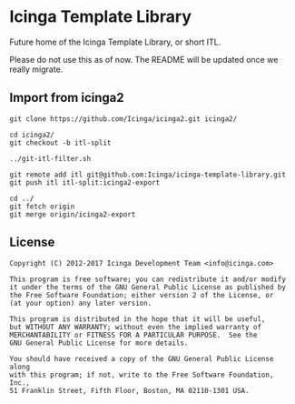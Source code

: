 Icinga Template Library
=======================

Future home of the Icinga Template Library, or short ITL.

Please do not use this as of now. The README will be updated once we really migrate.

## Import from icinga2

    git clone https://github.com/Icinga/icinga2.git icinga2/

    cd icinga2/
    git checkout -b itl-split

    ../git-itl-filter.sh

    git remote add itl git@github.com:Icinga/icinga-template-library.git
    git push itl itl-split:icinga2-export

    cd ../
    git fetch origin
    git merge origin/icinga2-export

## License

    Copyright (C) 2012-2017 Icinga Development Team <info@icinga.com>

    This program is free software; you can redistribute it and/or modify
    it under the terms of the GNU General Public License as published by
    the Free Software Foundation; either version 2 of the License, or
    (at your option) any later version.

    This program is distributed in the hope that it will be useful,
    but WITHOUT ANY WARRANTY; without even the implied warranty of
    MERCHANTABILITY or FITNESS FOR A PARTICULAR PURPOSE.  See the
    GNU General Public License for more details.

    You should have received a copy of the GNU General Public License along
    with this program; if not, write to the Free Software Foundation, Inc.,
    51 Franklin Street, Fifth Floor, Boston, MA 02110-1301 USA.
